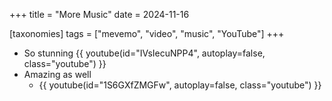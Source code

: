 +++
title = "More Music"
date = 2024-11-16

[taxonomies]
tags = ["mevemo", "video", "music", "YouTube"]
+++

- So stunning
  {{ youtube(id="IVsIecuNPP4", autoplay=false, class="youtube") }}
- Amazing as well
  - {{ youtube(id="1S6GXfZMGFw", autoplay=false, class="youtube") }}
